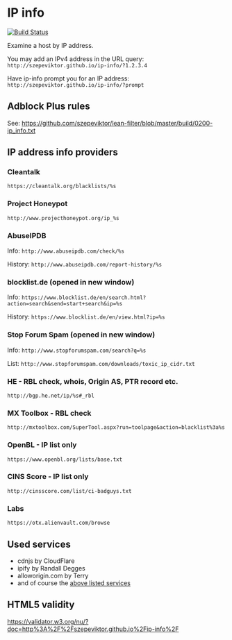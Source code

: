 # IP info

[![Build Status](https://travis-ci.org/szepeviktor/ip-info.svg?branch=gh-pages)](https://travis-ci.org/szepeviktor/ip-info)

Examine a host by IP address.

You may add an IPv4 address in the URL query: `http://szepeviktor.github.io/ip-info/?1.2.3.4`

Have ip-info prompt you for an IP address: `http://szepeviktor.github.io/ip-info/?prompt`

## Adblock Plus rules

See: https://github.com/szepeviktor/lean-filter/blob/master/build/0200-ip_info.txt

## IP address info providers

### Cleantalk

`https://cleantalk.org/blacklists/%s`

### Project Honeypot

`http://www.projecthoneypot.org/ip_%s`

### AbuseIPDB

Info: `http://www.abuseipdb.com/check/%s`

History: `http://www.abuseipdb.com/report-history/%s`

### blocklist.de (opened in new window)

Info: `https://www.blocklist.de/en/search.html?action=search&send=start+search&ip=%s`

History: `https://www.blocklist.de/en/view.html?ip=%s`

### Stop Forum Spam (opened in new window)

Info: `http://www.stopforumspam.com/search?q=%s`

List: `http://www.stopforumspam.com/downloads/toxic_ip_cidr.txt`

### HE - RBL check, whois, Origin AS, PTR record etc.

`http://bgp.he.net/ip/%s#_rbl`

### MX Toolbox - RBL check

`http://mxtoolbox.com/SuperTool.aspx?run=toolpage&action=blacklist%3a%s`

### OpenBL - IP list only

`https://www.openbl.org/lists/base.txt`

### CINS Score - IP list only

`http://cinsscore.com/list/ci-badguys.txt`

### Labs

`https://otx.alienvault.com/browse`

## Used services

- cdnjs by CloudFlare
- ipify by Randall Degges
- alloworigin.com by Terry
- and of course the [above listed services](https://github.com/szepeviktor/ip-info/blob/gh-pages/index.html#L54)

## HTML5 validity

https://validator.w3.org/nu/?doc=http%3A%2F%2Fszepeviktor.github.io%2Fip-info%2F
